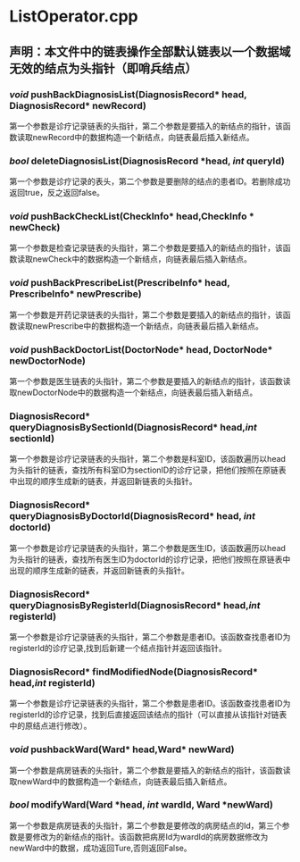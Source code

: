 # ListOperator.cpp

## 声明：本文件中的链表操作全部默认链表以一个数据域无效的结点为头指针（即哨兵结点）

### *void* pushBackDiagnosisList(DiagnosisRecord* head, DiagnosisRecord* newRecord)

​	第一个参数是诊疗记录链表的头指针，第二个参数是要插入的新结点的指针，该函数读取newRecord中的数据构造一个新结点，向链表最后插入新结点。

### *bool* deleteDiagnosisList(DiagnosisRecord *head, *int* queryId)

​	第一个参数是诊疗记录的表头，第二个参数是要删除的结点的患者ID。若删除成功返回true，反之返回false。

### *void* pushBackCheckList(CheckInfo* head,CheckInfo * newCheck)

​	第一个参数是检查记录链表的头指针，第二个参数是要插入的新结点的指针，该函数读取newCheck中的数据构造一个新结点，向链表最后插入新结点。

### *void* pushBackPrescribeList(PrescribeInfo* head, PrescribeInfo* newPrescribe)

​	第一个参数是开药记录链表的头指针，第二个参数是要插入的新结点的指针，该函数读取newPrescribe中的数据构造一个新结点，向链表最后插入新结点。

### *void* pushBackDoctorList(DoctorNode* head, DoctorNode* newDoctorNode)

​		第一个参数是医生链表的头指针，第二个参数是要插入的新结点的指针，该函数读取newDoctorNode中的数据构造一个新结点，向链表最后插入新结点。

### DiagnosisRecord* queryDiagnosisBySectionId(DiagnosisRecord* head,*int* sectionId)

​	第一个参数是诊疗记录链表的头指针，第二个参数是科室ID，该函数遍历以head为头指针的链表，查找所有科室ID为sectionID的诊疗记录，把他们按照在原链表中出现的顺序生成新的链表，并返回新链表的头指针。

### DiagnosisRecord* queryDiagnosisByDoctorId(DiagnosisRecord* head, *int* doctorId)

​	第一个参数是诊疗记录链表的头指针，第二个参数是医生ID，该函数遍历以head为头指针的链表，查找所有医生ID为doctorId的诊疗记录，把他们按照在原链表中出现的顺序生成新的链表，并返回新链表的头指针。

### DiagnosisRecord* queryDiagnosisByRegisterId(DiagnosisRecord* head,*int* registerId)

​	第一个参数是诊疗记录链表的头指针，第二个参数是患者ID。该函数查找患者ID为registerId的诊疗记录,找到后新建一个结点指针并返回该指针。

### DiagnosisRecord* findModifiedNode(DiagnosisRecord* head,*int* registerId)

​	第一个参数是诊疗记录链表的头指针，第二个参数是患者ID。该函数查找患者ID为registerId的诊疗记录，找到后直接返回该结点的指针（可以直接从该指针对链表中的原结点进行修改）。

### *void* pushbackWard(Ward* head,Ward* newWard)

​			第一个参数是病房链表的头指针，第二个参数是要插入的新结点的指针，该函数读取newWard中的数据构造一个新结点，向链表最后插入新结点。

### *bool* modifyWard(Ward *head, *int* wardId, Ward *newWard)

​		第一个参数是病房链表的头指针，第二个参数是要修改的病房结点的Id，第三个参数是要修改为的新结点的指针。该函数把病房Id为wardId的病房数据修改为newWard中的数据，成功返回Ture,否则返回False。